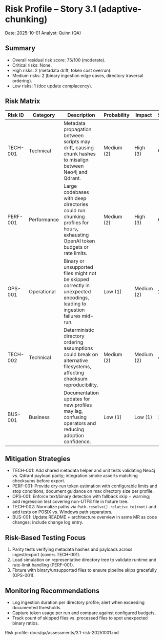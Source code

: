 # Risk Profile – Story 3.1 (adaptive-chunking)

Date: 2025-10-01
Analyst: Quinn (QA)

## Summary
- Overall residual risk score: 75/100 (moderate).
- Critical risks: None.
- High risks: 2 (metadata drift, token cost overrun).
- Medium risks: 2 (binary ingestion edge cases, directory traversal ordering).
- Low risks: 1 (doc update complacency).

## Risk Matrix

| Risk ID | Category | Description | Probability | Impact | Score | Priority |
| --- | --- | --- | --- | --- | --- | --- |
| TECH-001 | Technical | Metadata propagation between scripts may drift, causing chunk hashes to misalign between Neo4j and Qdrant. | Medium (2) | High (3) | 6 | High |
| PERF-001 | Performance | Large codebases with deep directories could run chunking profiles for hours, exhausting OpenAI token budgets or rate limits. | Medium (2) | High (3) | 6 | High |
| OPS-001 | Operational | Binary or unsupported files might not be skipped correctly in unexpected encodings, leading to ingestion failures mid-run. | Low (1) | Medium (2) | 2 | Low |
| TECH-002 | Technical | Deterministic directory ordering assumptions could break on alternative filesystems, affecting checksum reproducibility. | Medium (2) | Medium (2) | 4 | Medium |
| BUS-001 | Business | Documentation updates for new profiles may lag, confusing operators and reducing adoption confidence. | Low (1) | Low (1) | 1 | Low |

## Mitigation Strategies
- TECH-001: Add shared metadata helper and unit tests validating Neo4j vs. Qdrant payload parity; integration smoke asserts matching checksums before export.
- PERF-001: Provide dry-run token estimation with configurable limits and stop conditions; document guidance on max directory size per profile.
- OPS-001: Enforce text/binary detection with fallback skip + warning; add regression test covering non-UTF8 file in fixture tree.
- TECH-002: Normalize paths via `Path.resolve().relative_to(root)` and add tests on POSIX vs. Windows path separators.
- BUS-001: Update README + architecture overview in same MR as code changes; include change log entry.

## Risk-Based Testing Focus
1. Parity tests verifying metadata hashes and payloads across ingest/export (covers TECH-001).
2. Load simulation on representative directory tree to validate runtime and rate-limit handling (PERF-001).
3. Fixture with binary/unsupported files to ensure pipeline skips gracefully (OPS-001).

## Monitoring Recommendations
- Log ingestion duration per directory profile; alert when exceeding documented thresholds.
- Capture token usage per run and compare against configured budgets.
- Track count of skipped files vs. processed files to spot unexpected binary ratios.

Risk profile: docs/qa/assessments/3.1-risk-20251001.md
